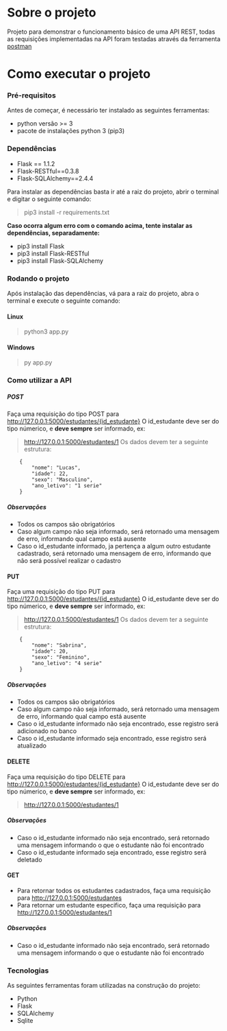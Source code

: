 # Sobre o projeto

Projeto para demonstrar o funcionamento básico de uma API REST, todas as requisições implementadas na API
foram testadas através da ferramenta [postman](https://www.postman.com/)

# Como executar o projeto

### Pré-requisitos

Antes de começar, é necessário ter instalado as seguintes ferramentas: 
* python versão >= 3
* pacote de instalações python 3 (pip3)

### Dependências

 * Flask == 1.1.2
 * Flask-RESTful==0.3.8
 * Flask-SQLAlchemy==2.4.4

Para instalar as dependências basta ir até a raiz do projeto, abrir o terminal e digitar o seguinte comando:
> pip3 install -r requirements.txt

**Caso ocorra algum erro com o comando acima, tente instalar as dependências, separadamente:**
* pip3 install Flask
* pip3 install Flask-RESTful
* pip3 install Flask-SQLAlchemy

### Rodando o projeto
Após instalação das dependências, vá para a raiz do projeto, abra o terminal e execute o seguinte comando:

#### Linux
> python3 app.py

#### Windows
> py app.py

### Como utilizar a API

##### POST

Faça uma requisição do tipo POST para http://127.0.0.1:5000/estudantes/{id_estudante}
O id_estudante deve ser do tipo númerico, e **deve sempre** ser informado, ex:
> http://127.0.0.1:5000/estudantes/1
Os dados devem ter a seguinte estrutura:
``` 
    {
        "nome": "Lucas",
        "idade": 22,
        "sexo": "Masculino",
        "ano_letivo": "1 serie"
    }
```
##### Observações
* Todos os campos são obrigatórios
* Caso algum campo não seja informado, será retornado uma mensagem de erro, informando qual campo está ausente
* Caso o id_estudante informado, ja pertença a algum outro estudante cadastrado, será retornado uma mensagem de erro, informando que não será possível realizar o cadastro

#### PUT
Faça uma requisição do tipo PUT para http://127.0.0.1:5000/estudantes/{id_estudante}
O id_estudante deve ser do tipo númerico, e **deve sempre** ser informado, ex:
> http://127.0.0.1:5000/estudantes/1
Os dados devem ter a seguinte estrutura:
``` 
    {
        "nome": "Sabrina",
        "idade": 20,
        "sexo": "Feminino",
        "ano_letivo": "4 serie"
    }
```
##### Observações
* Todos os campos são obrigatórios
* Caso algum campo não seja informado, será retornado uma mensagem de erro, informando qual campo está ausente
* Caso o id_estudante informado não seja encontrado, esse registro será adicionado no banco
* Caso o id_estudante informado seja encontrado, esse registro será atualizado

#### DELETE
Faça uma requisição do tipo DELETE para http://127.0.0.1:5000/estudantes/{id_estudante}
O id_estudante deve ser do tipo númerico, e **deve sempre** ser informado, ex:
> http://127.0.0.1:5000/estudantes/1

##### Observações
* Caso o id_estudante informado não seja encontrado, será retornado uma mensagem informando o que o estudante não foi encontrado
* Caso o id_estudante informado seja encontrado, esse registro será deletado

#### GET
* Para retornar todos os estudantes cadastrados, faça uma requisição para http://127.0.0.1:5000/estudantes
* Para retornar um estudante especifico, faça uma requisição para http://127.0.0.1:5000/estudantes/1

##### Observações
* Caso o id_estudante informado não seja encontrado, será retornado uma mensagem informando o que o estudante não foi encontrado

### Tecnologias
As seguintes ferramentas foram utilizadas na construção do projeto:
* Python
* Flask
* SQLAlchemy
* Sqlite





